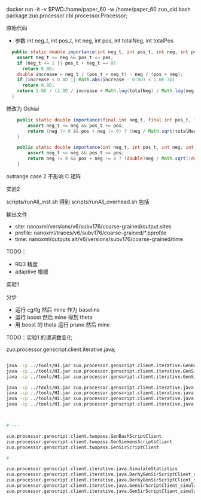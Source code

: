 docker run -it -v $PWD:/home/paper_60 -w /home/paper_60 zuo_old bash
package zuo.processor.cbi.processor.Processor;

原始代码

- 参数 int neg_t, int pos_t, int neg, int pos, int totalNeg, int totalPos

```java
  public static double importance(int neg_t, int pos_t, int neg, int pos, int totalNeg, int totalPos) {
    assert neg_t <= neg && pos_t <= pos;
    if (neg_t <= 1 || pos_t + neg_t == 0)
      return 0.0D; 
    double increase = neg_t / (pos_t + neg_t) - neg / (pos + neg);
    if (increase < 0.0D || Math.abs(increase - 0.0D) < 1.0E-7D)
      return 0.0D; 
    return 2.0D / (1.0D / increase + Math.log(totalNeg) / Math.log(neg_t));
  }
```

修改为 Ochiai

```java
    public static double importance(final int neg_t, final int pos_t, final int neg, final int pos, final int totalNeg, final int totalPos) {
        assert neg_t <= neg && pos_t <= pos;
        return (neg != 0 && pos + neg != 0) ? (neg / Math.sqrt(totalNeg * (pos + neg))) : 0.0;
    }
```


```java
    public static double importance(int neg_t, int pos_t, int neg, int pos, int totalNeg, int totalPos) {
        assert neg_t <= neg && pos_t <= pos;
        return neg != 0 && pos + neg != 0 ? (double)neg / Math.sqrt((double)(totalNeg * (pos + neg))) : 0.0D;
    }
```



outrange case 2 不影响 C 矩阵


实验2

scripts/runAll_inst.sh 得到
scripts/runAll_overhead.sh 包括

输出文件
- site: nanoxml/versions/v6/subv176/coarse-grained/output.sites
- profile: nanoxml/traces/v6/subv176/coarse-grained/*.pprofile
- time: nanoxml/outputs.alt/v6/versions/subv176/coarse-grained/time


TODO：
- RQ3 精度
- adaptive 根据


实验1

分步
- 运行 cg/fg 然后 mine 作为 baseline
- 运行 boost 然后 mine 得到 theta
- 用 boost 的 theta 运行 prune 然后 mine

TODO：实验1 的谓词数变化





zuo.processor.genscript.client.iterative.java;


```bash

java -cp ../tools/HI.jar zuo.processor.genscript.client.iterative.GenBashScriptClient
java -cp ../tools/HI.jar zuo.processor.genscript.client.iterative.GenSiemensScriptsClient
java -cp ../tools/HI.jar zuo.processor.genscript.client.iterative.GenSirScriptClient

java -cp ../tools/HI.jar zuo.processor.genscript.client.iterative.java.AntGenSirScriptClient
java -cp ../tools/HI.jar zuo.processor.genscript.client.iterative.java.DerbyGenSirScriptClient
java -cp ../tools/HI.jar zuo.processor.genscript.client.iterative.java.NanoxmlGenSirScriptClient
java -cp ../tools/HI.jar zuo.processor.genscript.client.iterative.java.SienaGenSirScriptClient



# ---

zuo.processor.genscript.client.twopass.GenBashScriptClient
zuo.processor.genscript.client.twopass.GenSiemensScriptsClient
zuo.processor.genscript.client.twopass.GenSirScriptClient

#

zuo.processor.genscript.client.iterative.java.SimulateStatistics
zuo.processor.genscript.client.iterative.java.DerbyGenSirScriptClient_simulate
zuo.processor.genscript.client.iterative.java.DerbyGenSirScriptClient_simulate_sampling
zuo.processor.genscript.client.iterative.java.GenSirScriptClient_simulate
zuo.processor.genscript.client.iterative.java.GenSirScriptClient_simulate_sampling
```





